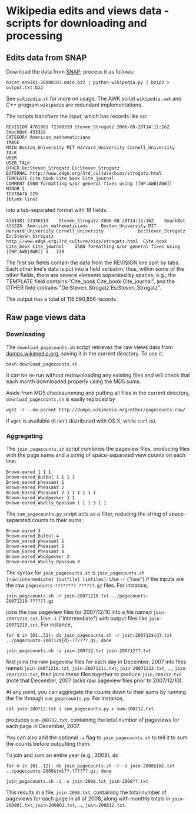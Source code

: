 # Wikipedia edits and views data - scripts for downloading and processing #

## Edits data from SNAP ##
Download the data from [SNAP](http://snap.stanford.edu/data/wiki-meta.html); process it as follows:

    bzcat enwiki-20080103.main.bz2 | python wikipedia.py | bzip2 > output.txt.bz2 

See `wikipedia.sh` for more on usage.  The AWK script `wikipedia.awk` and C++ program `wikipedia` are redundant implementations.

The scripts transform the input, which has records like so:

    REVISION 4781981 72390319 Steven_Strogatz 2006-08-28T14:11:16Z SmackBot 433328
    CATEGORY American_mathematicians
    IMAGE
    MAIN Boston_University MIT Harvard_University Cornell_University
    TALK
    USER
    USER_TALK
    OTHER De:Steven_Strogatz Es:Steven_Strogatz
    EXTERNAL http://www.edge.org/3rd_culture/bios/strogatz.html
    TEMPLATE Cite_book Cite_book Cite_journal
    COMMENT ISBN formatting &/or general fixes using [[WP:AWB|AWB]]
    MINOR 1
    TEXTDATA 229
    [blank line]

into a tab-separated format with 18 fields:

    4781981	72390319	Steven_Strogatz	2006-08-28T14:11:16Z	SmackBot	433328	American_mathematicians		Boston_University MIT Harvard_University Cornell_University				De:Steven_Strogatz Es:Steven_Strogatz	http://www.edge.org/3rd_culture/bios/strogatz.html	Cite_book Cite_book Cite_journal	ISBN formatting &/or general fixes using [[WP:AWB|AWB]]	1	229

The first six fields contain the data from the REVISION line split by tabs.  Each other line's data is put into a field verbatim; thus, within some of the other fields, there are several elements separated by spaces; e.g., the TEMPLATE field contains "Cite\_book Cite\_book Cite\_journal", and the OTHER field contains "De:Steven\_Strogatz Es:Steven\_Strogatz".

The output has a total of 116,590,856 records.

## Raw page views data ##

### Downloading ###
The `download_pagecounts.sh` script retrieves the raw views data from [dumps.wikimedia.org](http://dumps.wikimedia.org/other/pagecounts-raw/), saving it in the current directory.  To use it:

    bash download_pagecounts.sh

It can be re-run without redownloading any existing files and will check that each month downloaded properly using the MD5 sums.

Aside from MD5 checksumming and putting all files in the current directory, `download_pagecounts.sh` is easily replaced by

    wget -r --no-parent http://dumps.wikimedia.org/other/pagecounts-raw/

if `wget` is available (it isn't distributed with OS X, while `curl` is).

### Aggregating ###
The `join_pagecounts.sh` script combines the pageview files, producing files with the page name and a string of space-separated view counts on each line:

    Brown-eared 1 1 1
    Brown-eared_Bulbul 1 1 1 1
    Brown_eared-pheasant 1
    Brown-eared_Pheasant 2
    Brown_Eared_Pheasant 2 1 1 1 1 1 1
    Brown-eared_Woodpecker 1 1
    Brown-eared_Woolly_Opossum 1 1 1 3 1 1

The `sum_pagecounts.py` script acts as a filter, reducing the string of space-separated counts to their sums:

    Brown-eared 3
    Brown-eared_Bulbul 4
    Brown_eared-pheasant 1
    Brown-eared_Pheasant 2
    Brown_Eared_Pheasant 8
    Brown-eared_Woodpecker 2
    Brown-eared_Woolly_Opossum 8

The syntax for `join_pagecounts.sh` is `join_pagecounts.sh [raw|intermediate] [outfile] [infiles]`.  Use `-r` ("raw") if the inputs are the raw `pagecounts-????????-??????.gz` files.  For instance,

    join_pagecounts.sh -r join-20071210.txt ../pagecounts-20071210-??????.gz

joins the raw pageview files for 2007/12/10 into a file named `join-20071210.txt`.  Use `-i` ("intermediate") with output files like `join-20071210.txt`.  For instance,

    for d in {01..31}; do join_pagecounts.sh -r join-200712${d}.txt ../pagecounts-200712${d}-??????.gz; done
    
    join_pagecounts.sh -i join-200712.txt join-200712??.txt
    
first joins the raw pageview files for each day in December, 2007 into files named `join-20071210.txt`, `join-20071211.txt`, `join-20071212.txt`, ..., `join-20071231.txt`, then joins these files together to produce `join-200712.txt` (note that December, 2007 lacks raw pageview files prior to 2007/12/10).

At any point, you can aggregate the counts down to their sums by running the file through `sum_pagecounts.py`.  For instance,

    cat join-200712.txt | sum_pagecounts.py > sum-200712.txt

produces `sum-200712.txt`, containing the total number of pageviews for each page in December, 2007.

You can also add the optional `-s` flag to `join_pagecounts.sh` to tell it to sum the counts before outputting them.

To join and sum an entire year (e.g., 2008), do

    for m in {01..12}; do join_pagecounts.sh -r -s join-2008${m}.txt ../pagecounts-2008${m}??-??????.gz; done
    
    join_pagecounts.sh -i -s join-2008.txt join-2008??.txt
    
This results in a file, `join-2008.txt`, containing the total number of pageviews for each page in all of 2008, along with monthly totals in `join-200801.txt`, `join-200802.txt`, ..., `join-200812.txt`.


